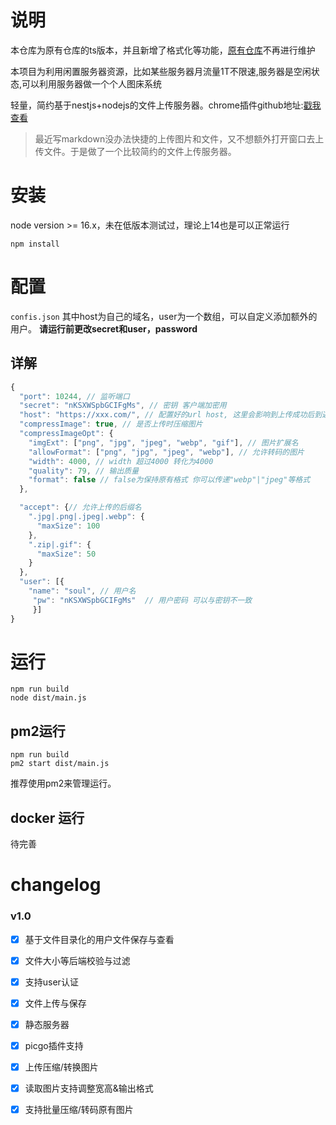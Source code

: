 # 说明

本仓库为原有仓库的ts版本，并且新增了格式化等功能，[原有仓库](https://github.com/Relsoul/minify-upload)不再进行维护

本项目为利用闲置服务器资源，比如某些服务器月流量1T不限速,服务器是空闲状态,可以利用服务器做一个个人图床系统

轻量，简约基于nestjs+nodejs的文件上传服务器。chrome插件github地址:[戳我查看](https://github.com/Relsoul/minify-upload-chrome-extension)
>最近写markdown没办法快捷的上传图片和文件，又不想额外打开窗口去上传文件。于是做了一个比较简约的文件上传服务器。


# 安装

node version >= 16.x，未在低版本测试过，理论上14也是可以正常运行

```
npm install
```

# 配置
`confis.json`
其中host为自己的域名，user为一个数组，可以自定义添加额外的用户。
**请运行前更改secret和user，password**

## 详解
```js
{
  "port": 10244, // 监听端口 
  "secret": "nKSXWSpbGCIFgMs", // 密钥 客户端加密用
  "host": "https://xxx.com/", // 配置好的url host, 这里会影响到上传成功后到返回host 必须以/结尾
  "compressImage": true, // 是否上传时压缩图片
  "compressImageOpt": {
    "imgExt": ["png", "jpg", "jpeg", "webp", "gif"], // 图片扩展名
    "allowFormat": ["png", "jpg", "jpeg", "webp"], // 允许转码的图片
    "width": 4000, // width 超过4000 转化为4000
    "quality": 79, // 输出质量
    "format": false // false为保持原有格式 你可以传递"webp"|"jpeg"等格式
  },

  "accept": {// 允许上传的后缀名
    ".jpg|.png|.jpeg|.webp": {
      "maxSize": 100
    },
    ".zip|.gif": {
      "maxSize": 50
    }
  },
  "user": [{ 
    "name": "soul", // 用户名
     "pw": "nKSXWSpbGCIFgMs"  // 用户密码 可以与密钥不一致
     }]
}
```

# 运行
```shell
npm run build
node dist/main.js
```

## pm2运行
```shell
npm run build
pm2 start dist/main.js
```
推荐使用pm2来管理运行。

## docker 运行
待完善



# changelog

### v1.0

- [x] 基于文件目录化的用户文件保存与查看
- [x] 文件大小等后端校验与过滤
- [x] 支持user认证
- [x] 文件上传与保存
- [x] 静态服务器
- [x] picgo插件支持
- [x] 上传压缩/转换图片
- [x] 读取图片支持调整宽高&输出格式
- [x] 支持批量压缩/转码原有图片

